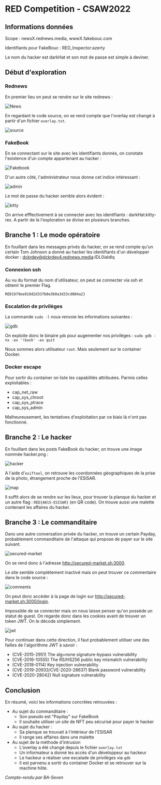 # RED Competition - CSAW2022

## Informations données

Scope : newsX.rednews.media, wwwX.fakebouc.com

Identifiants pour FakeBouc : RED_Inspector:azerty

Le nom du hacker est darkHat et son mot de passe est simple à deviner.

## Début d'exploration

### Rednews

En premier lieu on peut se rendre sur le site rednews :

![News](./images/news.png)

En regardant le code source, on se rend compte que l'overlay est changé à partir d'un fichier `overlay.txt`.

![source](./images/source.png)

### FakeBook
En se connectant sur le site avec les identifiants donnés, on constate l'existence d'un compte appartenant au hacker :

![Fakebook](./images/fakebook.png)

D'un autre côté, l'administrateur nous donne cet indice intéressant :

![admin](./images/admin.png)

Le mot de passe du hacker semble alors évident :

![kitty](./images/kitty.png)

On arrive efffectivement à se connecter avec les identifiants : darkHat:kitty-rex.
A partir de là l'exploration se divise en plusieurs branches.

## Branche 1 : Le mode opératoire

En fouillant dans les messages privés du hacker, on se rend compte qu'un certain Tom Johnson a donné au hacker les identifiants d'un développer docker : dckrdev@dckrdev4.rednews.media:IDL0ialdIq

### Connexion ssh
Au vu du format du nom d'utilisateur, on peut se connecter via ssh et obtenir le premier Flag.

`RED{679ee818d2d337b8e3b0a3d33cd084a2}`

### Escalation de privilèges
La commande `sudo -l` nous renvoie les informations suivantes :

![gdb](./images/gdb.png)

On exploite donc le binaire `gdb` pour augementer nos privilèges :
`sudo gdb -nx -ex '!bash' -ex quit`

Nous sommes alors utilisateur `root`. Mais seulement sur le container Docker.

### Docker escape
Pour sortir du container on liste les capabilités attribuées. Parmis celles exploitables : 
- cap_net_raw
- cap_sys_chroot
- cap_sys_ptrace
- cap_sys_admin  

Malheureusement, les tentatives d'exploitation par ce biais là n'ont pas fonctionné.


## Branche 2 : Le hacker
En fouillant dans les posts FakeBook du hacker, on trouve une image nommée hacker.png :

![hacker](./images/hacker.png)

A l'aide d'`exiftool`, on retrouve les coordonnées géographiques de la prise de la photo, étrangement proche de l'ESISAR.

![map](./images/map.png)

Il suffit alors de se rendre sur les lieux, pour trouver la planque du hacker et un autre flag : `RED{A015-ESISAR}` (en QR code). On trouve aussi une malette contenant les affaires du hacker.

## Branche 3 : Le commanditaire 
Dans une autre conversation privée du hacker, on trouve un certain Payday, probablement commanditaire de l'attaque qui propose de payer sur le site suivant.

![secured-market](./images/secured-market.png)

On se rend donc à l'adresse http://secured-market.sh:3000.

Le site semble complétement inactivé mais on peut trouver ce commentaire dans le code source :

![comments](./images/comments.png)

On peut donc accéder à la page de login sur http://secured-market.sh:3000/login.

Impossible de se connecter mais on nous laisse penser qu'on possède un statut de guest. On regarde donc dans les cookies avant de trouver un token JWT. On le décode simplement.

![jwt](./images/jwt.png)

Pour continuer dans cette direction, il faut probablement utiliser une des failles de l'algorithme JWT à savoir :
- (CVE-2015-2951) The alg=none signature-bypass vulnerability
- (CVE-2016-10555) The RS/HS256 public key mismatch vulnerability
- (CVE-2018-0114) Key injection vulnerability
- (CVE-2019-20933/CVE-2020-28637) Blank password vulnerability
- (CVE-2020-28042) Null signature vulnerability

## Conclusion
En résumé, voici les informations concrètes retrouvées :
- Au sujet du commanditaire :
    - Son pseudo est "Payday" sur FakeBook
    - Il souhaite utiliser un site de NFT peu sécurisé pour payer le hacker
- Au sujet du hacker :
    - Sa planque se trouvait à l'intérieur de l'ESISAR
    - Il range ses affaires dans une malette
- Au sujet de la méthode d'intrusion
    - L'overlay a été changé depuis le fichier `overlay.txt`
    - Un informateur a donné les accès d'un développeur au hackeur
    - Le hackeur a réaliser une escalade de privilèges via `gdb` 
    - Il est parvenu a sortir du container Docker et se retrouver sur la machine hôte.

*Compte-rendu par BA-Seven*
